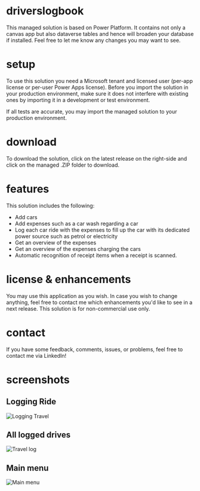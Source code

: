 # driverslogbook
This managed solution is based on Power Platform. It contains not only a canvas app but also dataverse tables and hence will broaden your database if installed.
Feel free to let me know any changes you may want to see.

# setup
To use this solution you need a Microsoft tenant and licensed user (per-app license or per-user Power Apps license). Before you import the solution in your production environment, make sure it does not interfere with existing ones by importing it in a development or test environment.

If all tests are accurate, you may import the managed solution to your production environment.

# download
To download the solution, click on the latest release on the right-side and click on the managed .ZIP folder to download.

# features
This solution includes the following:
- Add cars
- Add expenses such as a car wash regarding a car
- Log each car ride with the expenses to fill up the car with its dedicated power source such as petrol or electricity
- Get an overview of the expenses
- Get an overview of the expenses charging the cars
- Automatic recognition of receipt items when a receipt is scanned.

# license & enhancements
You may use this application as you wish. In case you wish to change anything, feel free to contact me which enhancements you'd like to see in a next release. This solution is for non-commercial use only.

# contact
If you have some feedback, comments, issues, or problems, feel free to contact me via LinkedIn!

# screenshots
## Logging Ride
![Logging Travel](https://user-images.githubusercontent.com/127935193/225628410-1c453618-170a-49ce-9af2-a8347ebd4e4e.png)

## All logged drives
![Travel log](https://user-images.githubusercontent.com/127935193/225628592-acc0d61d-a233-42cb-8362-f18037c83634.png)

## Main menu
![Main menu](https://user-images.githubusercontent.com/127935193/225628684-7f1a01ad-0cff-4fce-9ea6-c6fec09d37e9.png)
